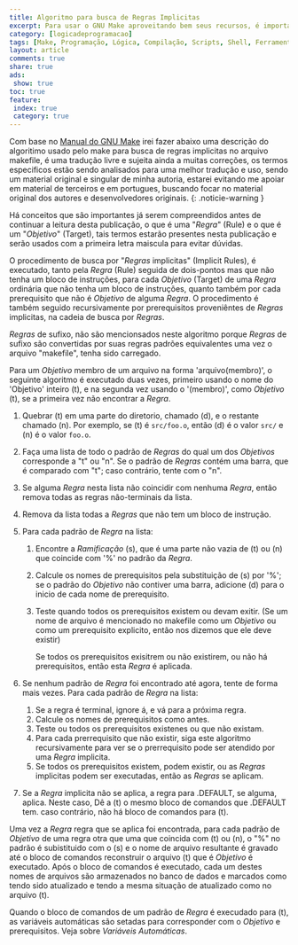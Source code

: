 ```yaml
---
title: Algoritmo para busca de Regras Implicitas
excerpt: Para usar o GNU Make aproveitando bem seus recursos, é importante comprender como funciona o algoritmo de busca de Regras Implicitas.
category: [logicadeprogramacao]
tags: [Make, Programação, Lógica, Compilação, Scripts, Shell, Ferramentas, Tools, Dicas, Algoritmo, Regras, Regras Implicitas, Targets, Rules, Implicit Rules]
layout: article
comments: true
share: true
ads:
 show: true
toc: true
feature:
 index: true
 category: true
---
```

Com base no 
[Manual do GNU Make](https://www.gnu.org/software/make/manual/html_node/Implicit-Rule-Search.html#Implicit-Rule-Search)
irei fazer abaixo uma descrição do algoritimo usado pelo make para 
busca de regras implicitas no arquivo makefile, é uma tradução livre 
e sujeita ainda a muitas correções, os termos especificos estão sendo 
analisados para uma melhor tradução e uso, sendo um material original 
e singular de minha autoria, estarei evitando me apoiar em material 
de terceiros e em portugues, buscando focar no material original dos 
autores e desenvolvedores originais.
{: .noticie-warning }

Há  conceitos que são importantes já serem compreendidos antes de
continuar a leitura desta publicação, o que é uma "_Regra_" (Rule) e o 
que é um "_Objetivo_" (Target), tais termos estarão presentes nesta
publicação e serão usados com a primeira letra maiscula para evitar 
dúvidas.

O procedimento de busca por "_Regras_ implicitas" (Implicit Rules), é 
executado, tanto pela _Regra_ (Rule) seguida de dois-pontos mas que não 
tenha um bloco de instruções, para cada _Objetivo_ (Target) de uma 
_Regra_ ordinária que não tenha um bloco de instruções, quanto também 
por cada prerequisito que não é _Objetivo_ de alguma _Regra_. 
O procedimento é também seguido recursivamente por prerequisitos 
proveniêntes de _Regras_ implicitas, na cadeia de busca por _Regras_.

_Regras_ de sufixo, não são mencionsados neste algoritmo porque _Regras_ 
de sufixo são convertidas por suas regras padrões equivalentes uma vez o
arquivo "makefile", tenha sido carregado.

Para um _Objetivo_ membro de um arquivo na forma 'arquivo(membro)', o 
seguinte algoritmo é executado duas vezes, primeiro usando o nome do 
'Objetivo' inteiro (t), e na segunda vez usando o '(membro)', como 
_Objetivo_ (t), se a primeira vez não encontrar a _Regra_.

 1. Quebrar (t) em uma parte do diretorio, chamado (d), e o restante 
    chamado (n). Por exemplo, se (t) é `src/foo.o`, então (d) é o valor
    `src/` e (n) é o valor `foo.o`.
 2. Faça uma lista de todo o padrão de _Regras_ do qual um dos _Objetivos_ 
    corresponde a "t" ou "n". Se o padrão de _Regras_ contém uma barra, 
    que é comparado com "t"; caso contrário, tente com o "n".
 3. Se alguma _Regra_ nesta lista não coincidir com nenhuma _Regra_,
    então remova todas as regras não-terminais da lista.
 4. Remova da lista todas a _Regras_ que não tem um bloco de instrução.
 5. Para cada padrão de _Regra_ na lista:
    1. Encontre a _Ramificação_ (s), que é uma parte não vazia de (t) ou (n)
       que coincide com '%' no padrão da _Regra_.
    2. Calcule os nomes de prerequisitos pela substituição de (s) por '%';
       se o padrão do _Objetivo_ não contiver uma barra, adicione (d) para 
       o inicio de cada nome de prerequisito.
    3. Teste quando todos os prerequisitos existem ou devam exitir. (Se um
       nome de arquivo é mencionado no makefile como um _Objetivo_ ou como 
       um prerequisito explicito, então nos dizemos que ele deve existir)
       
       Se todos os prerequisitos exisitrem ou não existirem, ou não há 
       prerequisitos, então esta _Regra_ é aplicada.
       
 6. Se nenhum padrão de _Regra_ foi encontrado até agora, tente de forma mais 
    vezes. Para cada padrão de _Regra_ na lista:
    1. Se a regra é terminal, ignore á, e vá para a próxima regra.
    2. Calcule os nomes de prerequisitos como antes.
    3. Teste ou todos os prerequisitos existenes ou que não existam.
    4. Para cada prerrequisito que não existir, siga este algoritmo recursivamente
       para ver se o prerrequisito pode ser atendido por uma _Regra_ implicita.
    5. Se todos os prerequisitos existem, podem existir, ou as _Regras_ implicitas
       podem ser executadas, então as _Regras_ se aplicam.
  7. Se a _Regra_ implicita não se aplica, a regra para .DEFAULT, se alguma, aplica.
     Neste caso, Dê a (t) o mesmo bloco de comandos que .DEFAULT tem. caso contrário,
     não há bloco de comandos para (t).    

Uma vez a _Regra_ regra que se aplica foi encontrada, para cada padrão de _Objetivo_
de uma regra otra que uma que coincida com (t) ou (n), o "%" no padrão é subistituido
com o (s) e o nome de arquivo resultante é gravado até o bloco de comandos reconstruir
o arquivo (t) que é _Objetivo_ é executado. Após o bloco de comandos é executado, cada 
um destes nomes de arquivos são armazenados no banco de dados e marcados como tendo 
sido atualizado e tendo a mesma situação de atualizado como no arquivo (t).

Quando o bloco de comandos de um padrão de _Regra_ é execudado para (t), as variáveis
automáticas  são setadas para corresponder com o _Objetivo_ e prerequisitos. Veja
sobre _Variáveis Automáticas_.


